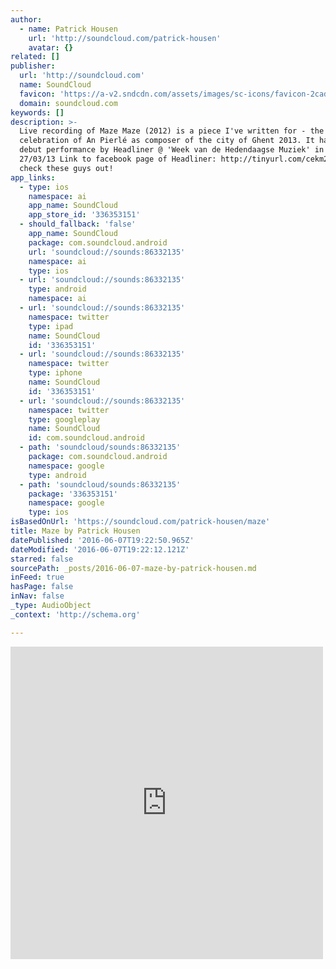 ```yaml
---
author:
  - name: Patrick Housen
    url: 'http://soundcloud.com/patrick-housen'
    avatar: {}
related: []
publisher:
  url: 'http://soundcloud.com'
  name: SoundCloud
  favicon: 'https://a-v2.sndcdn.com/assets/images/sc-icons/favicon-2cadd14b.ico'
  domain: soundcloud.com
keywords: []
description: >-
  Live recording of Maze Maze (2012) is a piece I've written for - the
  celebration of An Pierlé as composer of the city of Ghent 2013. It had it's
  debut performance by Headliner @ 'Week van de Hedendaagse Muziek' in Ghent on
  27/03/13 Link to facebook page of Headliner: http://tinyurl.com/cekm2uj - Go
  check these guys out!
app_links:
  - type: ios
    namespace: ai
    app_name: SoundCloud
    app_store_id: '336353151'
  - should_fallback: 'false'
    app_name: SoundCloud
    package: com.soundcloud.android
    url: 'soundcloud://sounds:86332135'
    namespace: ai
    type: ios
  - url: 'soundcloud://sounds:86332135'
    type: android
    namespace: ai
  - url: 'soundcloud://sounds:86332135'
    namespace: twitter
    type: ipad
    name: SoundCloud
    id: '336353151'
  - url: 'soundcloud://sounds:86332135'
    namespace: twitter
    type: iphone
    name: SoundCloud
    id: '336353151'
  - url: 'soundcloud://sounds:86332135'
    namespace: twitter
    type: googleplay
    name: SoundCloud
    id: com.soundcloud.android
  - path: 'soundcloud/sounds:86332135'
    package: com.soundcloud.android
    namespace: google
    type: android
  - path: 'soundcloud/sounds:86332135'
    package: '336353151'
    namespace: google
    type: ios
isBasedOnUrl: 'https://soundcloud.com/patrick-housen/maze'
title: Maze by Patrick Housen
datePublished: '2016-06-07T19:22:50.965Z'
dateModified: '2016-06-07T19:22:12.121Z'
starred: false
sourcePath: _posts/2016-06-07-maze-by-patrick-housen.md
inFeed: true
hasPage: false
inNav: false
_type: AudioObject
_context: 'http://schema.org'

---
```

<iframe src="https://cdn.embedly.com/widgets/media.html?src=https%3A%2F%2Fw.soundcloud.com%2Fplayer%2F%3Fvisual%3Dtrue%26url%3Dhttp%253A%252F%252Fapi.soundcloud.com%252Ftracks%252F86332135%26show_artwork%3Dtrue&amp;url=https%3A%2F%2Fsoundcloud.com%2Fpatrick-housen%2Fmaze&amp;image=http%3A%2F%2Fa1.sndcdn.com%2Fimages%2Ffb_placeholder.png%3F1465314307&amp;key=b7d04c9b404c499eba89ee7072e1c4f7&amp;type=text%2Fhtml&amp;schema=soundcloud" width="500" height="500" scrolling="no" frameborder="0" allowfullscreen="" style=""></iframe>